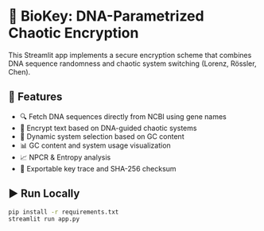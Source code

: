 # 🔐 BioKey: DNA-Parametrized Chaotic Encryption

This Streamlit app implements a secure encryption scheme that combines DNA sequence randomness and chaotic system switching (Lorenz, Rössler, Chen).

## 🚀 Features
- 🔍 Fetch DNA sequences directly from NCBI using gene names
- 🔐 Encrypt text based on DNA-guided chaotic systems
- 🧬 Dynamic system selection based on GC content
- 📊 GC content and system usage visualization
- 📈 NPCR & Entropy analysis
- 🧾 Exportable key trace and SHA-256 checksum

## ▶️ Run Locally

```bash
pip install -r requirements.txt
streamlit run app.py
